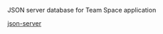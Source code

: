 JSON server database for Team Space application

[json-server](https://github.com/typicode/json-server) 
